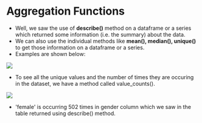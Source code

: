 # Aggregation Functions

* Well, we saw the use of **describe\(\)** method on a dataframe or a series which returned some information \(i.e. the summary\) about the data. 
* We can also use the individual methods like **mean\(\), median\(\), unique\(\)** to get those information on a dataframe or a series.
* Examples are shown below:

![](https://lh3.googleusercontent.com/qJuoNURLnTGGLaCAi1n-3Dr2xBpKhk4GpKUnk9b8Lv_BNz9iWopvcSoug0ctgNo6KuOTC1fLSYXk_-3FPZLDLxmBArxD34vWLh3zbaHQ6slqLKaHlkabOy1jc1a53mD9Su5RF4XBstA=s0)

* To see all the unique values and the number of times they are occuring in the dataset, we have a method called value\_counts\(\).

![](https://lh4.googleusercontent.com/_cYdWpdoPF_XyBsDerTp47OV9d9bWmfDJtMhcTyjLkQI9FaQfjjaZSXgtvlTgvgAlh_bCrxMl7rc70qoeDheSGOjbqfmNUSrw0raEIWWIdFbMei39UxTeLUzOvfPw91CZ6HqN2AE4Rg=s0)

* 'female' is occurring 502 times in gender column which we saw in the table returned using describe\(\) method.
